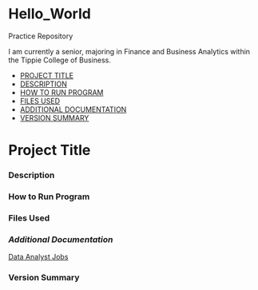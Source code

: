 # Hello_World
Practice Repository

I am currently a senior, majoring in Finance and Business Analytics within the Tippie College of Business.


- [PROJECT TITLE](#Project-Title)
- [DESCRIPTION](#Description)
- [HOW TO RUN PROGRAM](#How-to-run-program)
- [FILES USED](#Files-used)
- [ADDITIONAL DOCUMENTATION](#Additional-documentation)
- [VERSION SUMMARY](#Version-summary)



# **Project Title**
### Description
### How to Run Program
### Files Used
### *Additional Documentation*
[Data Analyst Jobs](https://www.kaggle.com/kaanboke/plotly-data-analyst-jobs)
### Version Summary
